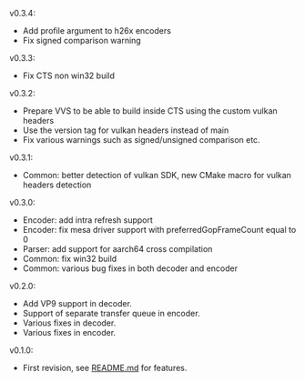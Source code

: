v0.3.4:
  - Add profile argument to h26x encoders
  - Fix signed comparison warning

v0.3.3:
  - Fix CTS non win32 build

v0.3.2:
  - Prepare VVS to be able to build inside CTS using the custom vulkan headers
  - Use the version tag for vulkan headers instead of main
  - Fix various warnings such as signed/unsigned comparison etc.

v0.3.1:
  - Common: better detection of vulkan SDK, new CMake macro for vulkan headers detection

v0.3.0:
  - Encoder: add intra refresh support
  - Encoder: fix mesa driver support with preferredGopFrameCount equal to 0
  - Parser: add support for aarch64 cross compilation
  - Common: fix win32 build
  - Common: various bug fixes in both decoder and encoder

v0.2.0:
 - Add VP9 support in decoder.
 - Support of separate transfer queue in encoder.
 - Various fixes in decoder.
 - Various fixes in encoder.

v0.1.0:
 - First revision, see [README.md](README.md) for features.